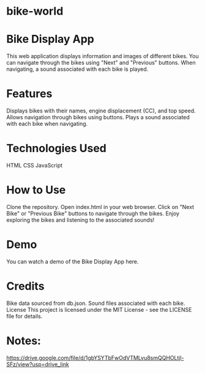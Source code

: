 # bike-world
# Bike Display App
This web application displays information and images of different bikes. You can navigate through the bikes using "Next" and "Previous" buttons. When navigating, a sound associated with each bike is played.

# Features
Displays bikes with their names, engine displacement (CC), and top speed.
Allows navigation through bikes using buttons.
Plays a sound associated with each bike when navigating.
# Technologies Used
HTML
CSS
JavaScript
# How to Use
Clone the repository.
Open index.html in your web browser.
Click on "Next Bike" or "Previous Bike" buttons to navigate through the bikes.
Enjoy exploring the bikes and listening to the associated sounds!
# Demo
You can watch a demo of the Bike Display App here.

# Credits
Bike data sourced from db.json.
Sound files associated with each bike.
License
This project is licensed under the MIT License - see the LICENSE file for details.

# Notes:
https://drive.google.com/file/d/1gbYSYTbFwOdVTMLvu8smQQHOLtjl-SFz/view?usp=drive_link